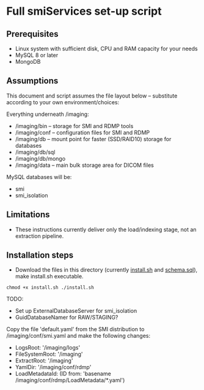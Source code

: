 # Full smiServices set-up script 
 
## Prerequisites

* Linux system with sufficient disk, CPU and RAM capacity for your needs
* MySQL 8 or later
* MongoDB
 
## Assumptions

This document and script assumes the file layout below – substitute according to your own environment/choices: 

Everything underneath /imaging: 

* /imaging/bin – storage for SMI and RDMP tools 
* /imaging/conf – configuration files for SMI and RDMP 
* /imaging/db – mount point for faster (SSD/RAID10) storage for databases 
* /imaging/db/sql 
* /imaging/db/mongo 
* /imaging/data – main bulk storage area for DICOM files 

MySQL databases will be:

* smi
* smi_isolation 

## Limitations

- These instructions currently deliver only the load/indexing stage, not an extraction pipeline.
 
## Installation steps

* Download the files in this directory (currently [install.sh](install.sh) and [schema.sql](schema.sql)), make install.sh executable.
 
``
chmod +x install.sh
./install.sh
``
 
TODO: 

* Set up ExternalDatabaseServer for smi_isolation 
* GuidDatabaseNamer for RAW/STAGING? 
 
 
 
Copy the file 'default.yaml' from the SMI distribution to /imaging/conf/smi.yaml and make the following changes:

* LogsRoot: '/imaging/logs' 
* FileSystemRoot: '/imaging' 
* ExtractRoot: '/imaging' 
* YamlDir: '/imaging/conf/rdmp' 
* LoadMetadataId: (ID from: 'basename /imaging/conf/rdmp/LoadMetadata/*.yaml') 
